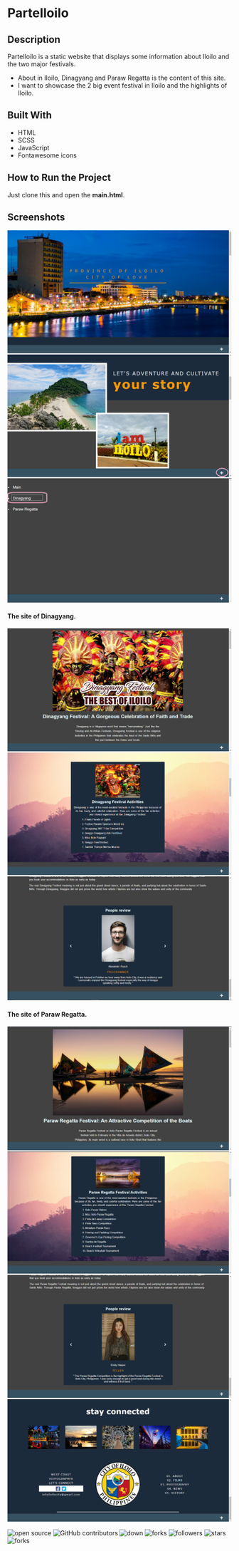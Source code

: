 # ParteIloilo

## Description
ParteIloilo is a static website that displays some information about Iloilo and the two major festivals.

- About in Iloilo, Dinagyang and Paraw Regatta is the content of this site.
- I want to showcase the 2 big event festival in Iloilo and the highlights of Iloilo.

## Built With
- HTML
- SCSS
- JavaScript
- Fontawesome icons

## How to Run the Project
Just clone this and open the **main.html**.

## Screenshots
![none](screenshots/1.png?raw=true)
![none](screenshots/2.png?raw=true) 
![none](screenshots/3.png?raw=true)
#### The site of Dinagyang.
![none](screenshots/4.png?raw=true)
![none](screenshots/5.png?raw=true) 
![none](screenshots/6.png?raw=true)
#### The site of Paraw Regatta.
![none](screenshots/7.png?raw=true)
![none](screenshots/8.png?raw=true) 
![none](screenshots/9.png?raw=true)
![none](screenshots/10.png?raw=true)

![open source](https://img.shields.io/badge/Open%20Source-%F0%9F%92%9A-white)
![GitHub contributors](https://img.shields.io/github/contributors/Llanz-dev/ParteIloilo)
![down](https://img.shields.io/github/downloads/Llanz-dev/ParteIloilo/total)
![forks](https://img.shields.io/github/last-commit/Llanz-dev/ParteIloilo)
![followers](https://img.shields.io/github/followers/Llanz-dev?style=social)
![stars](https://img.shields.io/github/stars/Llanz-dev?style=social)
![forks](https://img.shields.io/github/forks/Llanz-dev/ParteIloilo?style=social)
